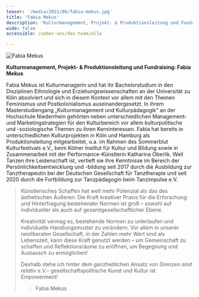 ```yaml
---
teaser: '/media/2021/06/fabia-mekus.jpg'
title: 'Fabia Mekus'
description: 'Kulturmanagement, Projekt- & Produktionsleitung und Fundraising'
wide: false
accessible: /ueber-uns/das-team/alle

---
```



![Fabia Mekus](/media/2021/06/fabia-mekus.jpg "Fabia Mekus")

**Kulturmanagement, Projekt- & Produktionsleitung und Fundraising: Fabia Mekus**

Fabia Mekus ist Kulturmanagerin und hat ihr Bachelorstudium in den Disziplinen Ethnologie und Erziehungswissenschaften an der Universität zu Köln absolviert und sich in diesem Kontext vor allem mit den Themen Feminismus und Postkolonialismus auseinandergesetzt. In ihrem Masterstudiengang „Kulturmanagement und Kulturpädagogik“ an der Hochschule Niederrhein gehörten neben unterschiedlichen Management- und Marketingstrategien für den Kulturbereich vor allem kulturpolitische und -soziologische Themen zu ihren Kerninteressen. Fabia hat bereits in unterschiedlichen Kulturprojekten in Köln und Hamburg als Produktionsleitung mitgearbeitet, u.a. im Rahmen des Sommerblut Kulturfestivals e.V., beim Kölner Institut für Kultur und Bildung sowie in Zusammenarbeit mit der Performance-Künstlerin Katharina Oberlik. Weil Tanzen ihre Leidenschaft ist, vertieft sie ihre Kenntnisse im Bereich der Persönlichkeitsentwicklung und -bildung seit 2017 durch die Ausbildung zur Tanztherapeutin bei der Deutschen Gesellschaft für Tanztherapie und seit 2020 durch die Fortbildung zur Tanzpädagogin beim Tanzimpulse e.V.

> Künstlerisches Schaffen hat weit mehr Potenzial als das des ästhetischen Äußeren: Die Kraft kreativer Praxis für die Erforschung und Hinterfragung bestehender Normen ist groß – sowohl auf individueller als auch auf gesamtgesellschaftlicher Ebene.
>
> Kreativität vermag es, bestehende Normen zu unterlaufen und individuelle Handlungsmuster zu verändern. Vor allem in unserer neoliberalen Gesellschaft, in der Zahlen mehr Wert sind als Lebenszeit, kann diese Kraft genutzt werden – um Gemeinschaft zu schaffen und Reflektionsräume zu eröffnen, um Begegnung und Austausch zu ermöglichen!
>
> Deshalb stehe ich hinter dem ganzheitlichen Ansatz von _Grenzen sind relativ e.V._– gesellschaftspolitische Kunst und Kultur ist Empowerment!
>
> > Fabia Mekus
